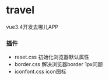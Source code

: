 # travel
vue3.4开发去哪儿APP

### 插件
* reset.css 初始化浏览器默认属性
* border.css 解决浏览器border 1px问题
* iconfont.css icon图标